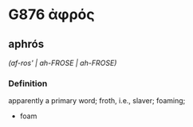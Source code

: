# G876 ἀφρός

## aphrós

_(af-ros' | ah-FROSE | ah-FROSE)_

### Definition

apparently a primary word; froth, i.e., slaver; foaming; 

- foam
